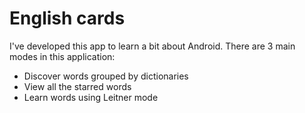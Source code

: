 # English cards
I've developed this app to learn a bit about Android.
There are 3 main modes in this application:
* Discover words grouped by dictionaries
* View all the starred words
* Learn words using Leitner mode
